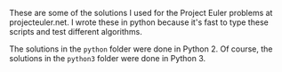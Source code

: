 These are some of the solutions I used for the Project Euler problems at projecteuler.net. I wrote these in python because it's fast to type these scripts and test different algorithms.

The solutions in the `python` folder were done in Python 2. Of course, the solutions in the `python3` folder were done in Python 3.
